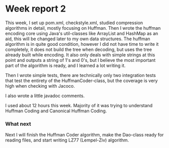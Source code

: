 # Week report 2

This week, I set up pom.xml, checkstyle.xml, studied compression algorithms in detail, mostly focusing on Huffman. Then I wrote the huffman encoding core using Java's util-classes like ArrayList and HashMap as an aid, this will be changed later to my own data structures. The huffman algorithm is in quite good condition, however I did not have time to write it completely, it does not build the tree when decoding, but uses the tree already built while encoding. It also only deals with simple strings at this point and outputs a string of 1's and 0's, but I believe the most important part of the algorithm is ready, and I learned a lot writing it.

Then I wrote simple tests, there are technically only two integration tests that test the entirety of the HuffmanCoder-class, but the coverage is very high when checking with Jacoco. 

I also wrote a little javadoc comments.

I used about 12 hours this week. Majority of it was trying to understand Huffman Coding and Canonical Huffman Coding.

### What next

Next I will finish the Huffman Coder algorithm, make the Dao-class ready for reading files, and start writing LZ77 (Lempel-Ziv) algorithm.
